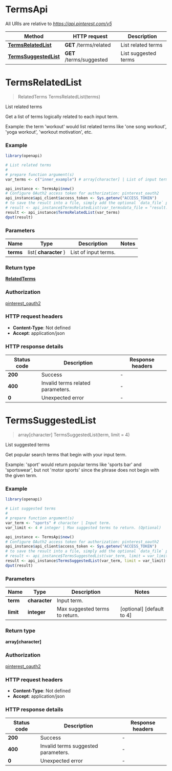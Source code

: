 # TermsApi

All URIs are relative to *https://api.pinterest.com/v5*

Method | HTTP request | Description
------------- | ------------- | -------------
[**TermsRelatedList**](TermsApi.md#TermsRelatedList) | **GET** /terms/related | List related terms
[**TermsSuggestedList**](TermsApi.md#TermsSuggestedList) | **GET** /terms/suggested | List suggested terms


# **TermsRelatedList**
> RelatedTerms TermsRelatedList(terms)

List related terms

Get a list of terms logically related to each input term. <p/> Example: the term 'workout' would list related terms like 'one song workout', 'yoga workout', 'workout motivation', etc.

### Example
```R
library(openapi)

# List related terms
#
# prepare function argument(s)
var_terms <- c("inner_example") # array[character] | List of input terms.

api_instance <- TermsApi$new()
# Configure OAuth2 access token for authorization: pinterest_oauth2
api_instance$api_client$access_token <- Sys.getenv("ACCESS_TOKEN")
# to save the result into a file, simply add the optional `data_file` parameter, e.g.
# result <- api_instance$TermsRelatedList(var_termsdata_file = "result.txt")
result <- api_instance$TermsRelatedList(var_terms)
dput(result)
```

### Parameters

Name | Type | Description  | Notes
------------- | ------------- | ------------- | -------------
 **terms** | list( **character** )| List of input terms. | 

### Return type

[**RelatedTerms**](RelatedTerms.md)

### Authorization

[pinterest_oauth2](../README.md#pinterest_oauth2)

### HTTP request headers

 - **Content-Type**: Not defined
 - **Accept**: application/json

### HTTP response details
| Status code | Description | Response headers |
|-------------|-------------|------------------|
| **200** | Success |  -  |
| **400** | Invalid terms related parameters. |  -  |
| **0** | Unexpected error |  -  |

# **TermsSuggestedList**
> array[character] TermsSuggestedList(term, limit = 4)

List suggested terms

Get popular search terms that begin with your input term. <p/> Example: 'sport' would return popular terms like 'sports bar' and 'sportswear', but not 'motor sports' since the phrase does not begin with the given term.

### Example
```R
library(openapi)

# List suggested terms
#
# prepare function argument(s)
var_term <- "sports" # character | Input term.
var_limit <- 4 # integer | Max suggested terms to return. (Optional)

api_instance <- TermsApi$new()
# Configure OAuth2 access token for authorization: pinterest_oauth2
api_instance$api_client$access_token <- Sys.getenv("ACCESS_TOKEN")
# to save the result into a file, simply add the optional `data_file` parameter, e.g.
# result <- api_instance$TermsSuggestedList(var_term, limit = var_limitdata_file = "result.txt")
result <- api_instance$TermsSuggestedList(var_term, limit = var_limit)
dput(result)
```

### Parameters

Name | Type | Description  | Notes
------------- | ------------- | ------------- | -------------
 **term** | **character**| Input term. | 
 **limit** | **integer**| Max suggested terms to return. | [optional] [default to 4]

### Return type

**array[character]**

### Authorization

[pinterest_oauth2](../README.md#pinterest_oauth2)

### HTTP request headers

 - **Content-Type**: Not defined
 - **Accept**: application/json

### HTTP response details
| Status code | Description | Response headers |
|-------------|-------------|------------------|
| **200** | Success |  -  |
| **400** | Invalid terms suggested parameters. |  -  |
| **0** | Unexpected error |  -  |

